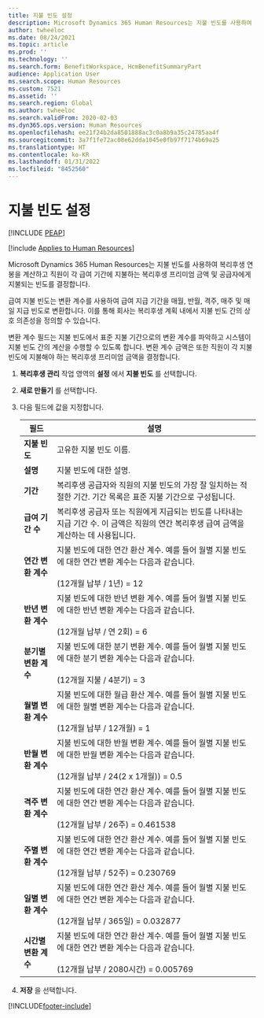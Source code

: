 ```yaml
---
title: 지불 빈도 설정
description: Microsoft Dynamics 365 Human Resources는 지불 빈도를 사용하여 복리후생 연봉을 계산하고 직원이 각 급여 기간에 지불하는 복리후생 프리미엄 금액 및 공급자에게 지불되는 빈도를 결정합니다.
author: twheeloc
ms.date: 08/24/2021
ms.topic: article
ms.prod: ''
ms.technology: ''
ms.search.form: BenefitWorkspace, HcmBenefitSummaryPart
audience: Application User
ms.search.scope: Human Resources
ms.custom: 7521
ms.assetid: ''
ms.search.region: Global
ms.author: twheeloc
ms.search.validFrom: 2020-02-03
ms.dyn365.ops.version: Human Resources
ms.openlocfilehash: ee21f24b2da8501888ac3c0a8b9a35c24785aa4f
ms.sourcegitcommit: 3a7f1fe72ac08e62dda1045e0fb97f7174b69a25
ms.translationtype: HT
ms.contentlocale: ko-KR
ms.lasthandoff: 01/31/2022
ms.locfileid: "8452560"
---
```

# <a name="set-up-payment-frequencies"></a>지불 빈도 설정


[!INCLUDE [PEAP](../includes/peap-2.md)]

[!include [Applies to Human Resources](../includes/applies-to-hr.md)]

Microsoft Dynamics 365 Human Resources는 지불 빈도를 사용하여 복리후생 연봉을 계산하고 직원이 각 급여 기간에 지불하는 복리후생 프리미엄 금액 및 공급자에게 지불되는 빈도를 결정합니다.

급여 지불 빈도는 변환 계수를 사용하여 급여 지급 기간을 매월, 반월, 격주, 매주 및 매일 지급 빈도로 변환합니다. 이를 통해 회사는 복리후생 계획 내에서 지불 빈도 간의 상호 의존성을 정의할 수 있습니다.

변환 계수 필드는 지불 빈도에서 표준 지불 기간으로의 변환 계수를 파악하고 시스템이 지불 빈도 간의 계산을 수행할 수 있도록 합니다. 변환 계수 금액은 또한 직원이 각 지불 빈도에 지불해야 하는 복리후생 프리미엄 금액을 결정합니다.

1. **복리후생 관리** 작업 영역의 **설정** 에서 **지불 빈도** 를 선택합니다.

2. **새로 만들기** 를 선택합니다.

3. 다음 필드에 값을 지정합니다.

   | 필드 | 설명 |
   | --- | --- |
   | **지불 빈도** | 고유한 지불 빈도 이름. |
   | **설명** | 지불 빈도에 대한 설명. |
   | **기간** | 복리후생 공급자와 직원의 지불 빈도의 가장 잘 일치하는 적절한 기간. 기간 목록은 표준 지불 기간으로 구성됩니다. |
   | **급여 기간 수** | 복리후생 공급자 또는 직원에게 지급되는 빈도를 나타내는 지급 기간 수. 이 금액은 직원의 연간 복리후생 급여 금액을 계산하는 데 사용됩니다. |
   | **연간 변환 계수** | 지불 빈도에 대한 연간 환산 계수. 예를 들어 월별 지불 빈도에 대한 연간 변환 계수는 다음과 같습니다. </br></br>(12개월 납부 / 1년) = 12 |
   | **반년 변환 계수** | 지불 빈도에 대한 반년 변환 계수. 예를 들어 월별 지불 빈도에 대한 반년 변환 계수는 다음과 같습니다. </br></br>(12개월 납부 / 연 2회) = 6 |
   | **분기별 변환 계수** | 지불 빈도에 대한 분기 변환 계수. 예를 들어 월별 지불 빈도에 대한 분기 변환 계수는 다음과 같습니다. </br></br>(12개월 지불 / 4분기) = 3 |
   | **월별 변환 계수** | 지불 빈도에 대한 월급 환산 계수. 예를 들어 월별 지불 빈도에 대한 월별 변환 계수는 다음과 같습니다. </br></br>(12개월 납부 / 12개월) = 1 |
   | **반월 변환 계수** | 지불 빈도에 대한 반월 변환 계수. 예를 들어 월별 지불 빈도에 대한 반월 변환 계수는 다음과 같습니다. </br></br>(12개월 납부 / 24(2 x 1개월)) = 0.5 | 
   | **격주 변환 계수** | 지불 빈도에 대한 연간 환산 계수. 예를 들어 월별 지불 빈도에 대한 연간 변환 계수는 다음과 같습니다. </br></br>(12개월 납부 / 26주) = 0.461538 |
   | **주별 변환 계수** | 지불 빈도에 대한 연간 환산 계수. 예를 들어 월별 지불 빈도에 대한 연간 변환 계수는 다음과 같습니다. </br></br>(12개월 납부 / 52주) = 0.230769 |
   | **일별 변환 계수** | 지불 빈도에 대한 연간 환산 계수. 예를 들어 월별 지불 빈도에 대한 연간 변환 계수는 다음과 같습니다. </br></br>(12개월 납부 / 365일) = 0.032877 |
   | **시간별 변환 계수** | 지불 빈도에 대한 연간 환산 계수. 예를 들어 월별 지불 빈도에 대한 연간 변환 계수는 다음과 같습니다. </br></br>(12개월 납부 / 2080시간) = 0.005769

4. **저장** 을 선택합니다. 


[!INCLUDE[footer-include](../includes/footer-banner.md)]
